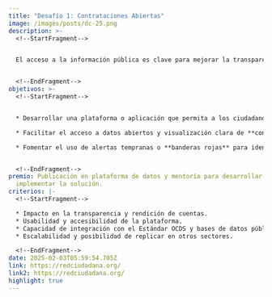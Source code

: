 ```yaml
---
title: "Desafío 1: Contrataciones Abiertas"
image: /images/posts/dc-25.png
description: >-
  <!--StartFragment-->


  El acceso a la información pública es clave para mejorar la transparencia en la gestión pública. Este desafío busca soluciones tecnológicas innovadoras que faciliten la **visualización y monitoreo de las contrataciones públicas** en Guatemala, utilizando el **Estándar de Datos para las Contrataciones Abiertas (OCDS)**. El objetivo es proporcionar a los ciudadanos herramientas fáciles de usar que promuevan la **rendición de cuentas** y permitan detectar irregularidades en los procesos de contratación.


  <!--EndFragment-->
objetivos: >-
  <!--StartFragment-->


  * Desarrollar una plataforma o aplicación que permita a los ciudadanos **monitorear en tiempo real** las contrataciones públicas.

  * Facilitar el acceso a datos abiertos y visualización clara de **contratos gubernamentales**.

  * Fomentar el uso de alertas tempranas o **banderas rojas** para identificar posibles riesgos de corrupción o mal manejo de fondos.


  <!--EndFragment-->
premio: Publicación en plataforma de datos y mentoría para desarrollar e
  implementar la solución.
criterios: |-
  <!--StartFragment-->

  * Impacto en la transparencia y rendición de cuentas.
  * Usabilidad y accesibilidad de la plataforma.
  * Capacidad de integración con el Estándar OCDS y bases de datos públicas.
  * Escalabilidad y posibilidad de replicar en otros sectores.

  <!--EndFragment-->
date: 2025-02-03T05:59:54.705Z
link: https://redciudadana.org/
link2: https://redciudadana.org/
highlight: true
---
```

